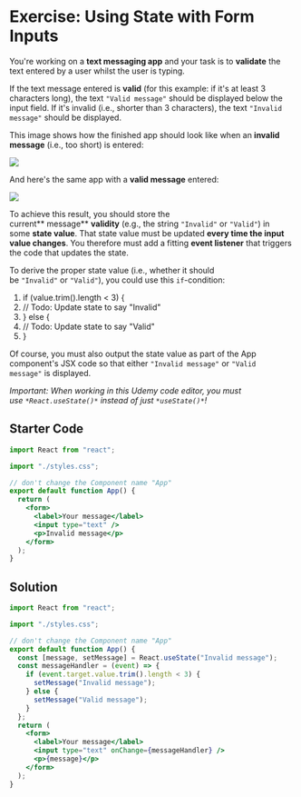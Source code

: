 # Exercise: Using State with Form Inputs

You're working on a **text messaging app** and your task is to **validate** the text entered by a user whilst the user is typing.

If the text message entered is **valid** (for this example: if it's at least 3 characters long), the text `"Valid message"` should be displayed below the input field. If it's invalid (i.e., shorter than 3 characters), the text `"Invalid message"` should be displayed.

This image shows how the finished app should look like when an **invalid message** (i.e., too short) is entered:

![](https://img-c.udemycdn.com/redactor/raw/coding_exercise_instructions/2023-01-25_17-06-54-6715ade76b67e5e1c7aa1d6e0af687f5.png)

And here's the same app with a **valid message** entered:

![](https://img-c.udemycdn.com/redactor/raw/coding_exercise_instructions/2023-01-25_17-06-54-8969e2ecdeb8d08f07c165d22813203b.png)

To achieve this result, you should store the current** message** **validity** (e.g., the string `"Invalid"` or `"Valid"`) in some **state value**. That state value must be updated **every time the input value changes**. You therefore must add a fitting **event listener** that triggers the code that updates the state.

To derive the proper state value (i.e., whether it should be `"Invalid"` or `"Valid"`), you could use this `if`-condition:

1.  if (value.trim().length < 3) {
2.  // Todo: Update state to say "Invalid"
3.  } else {
4.  // Todo: Update state to say "Valid"
5.  }

Of course, you must also output the state value as part of the App component's JSX code so that either `"Invalid message"` or `"Valid message"` is displayed.

_Important: When working in this Udemy code editor, you must use _`*React.useState()*`_ instead of just _`*useState()*`_!_

## Starter Code

```jsx
import React from "react";

import "./styles.css";

// don't change the Component name "App"
export default function App() {
  return (
    <form>
      <label>Your message</label>
      <input type="text" />
      <p>Invalid message</p>
    </form>
  );
}
```

## Solution

```jsx
import React from "react";

import "./styles.css";

// don't change the Component name "App"
export default function App() {
  const [message, setMessage] = React.useState("Invalid message");
  const messageHandler = (event) => {
    if (event.target.value.trim().length < 3) {
      setMessage("Invalid message");
    } else {
      setMessage("Valid message");
    }
  };
  return (
    <form>
      <label>Your message</label>
      <input type="text" onChange={messageHandler} />
      <p>{message}</p>
    </form>
  );
}
```
